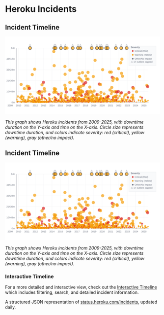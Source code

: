 # Heroku Incidents



## Incident Timeline

![Heroku Incidents Timeline](incidents.svg)

*This graph shows Heroku incidents from 2009-2025, with downtime duration on the Y-axis and time on the X-axis. Circle size represents downtime duration, and colors indicate severity: red (critical), yellow (warning), gray (other/no impact).*



## Incident Timeline

![Heroku Incidents Timeline](incidents.svg?sanitize=true)

*This graph shows Heroku incidents from 2009-2025, with downtime duration on the Y-axis and time on the X-axis. Circle size represents downtime duration, and colors indicate severity: red (critical), yellow (warning), gray (other/no impact).*

### Interactive Timeline

For a more detailed and interactive view, check out the [Interactive Timeline](https://javan.github.io/heroku-incidents/) which includes filtering, search, and detailed incident information.

A structured JSON representation of [status.heroku.com/incidents](https://status.heroku.com/incidents), updated daily.
